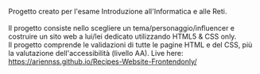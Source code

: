 Progetto creato per l'esame Introduzione all'Informatica e alle Reti. <br> <br>
Il progetto consiste nello scegliere un tema/personaggio/influencer e costruire un sito web a lui/lei dedicato utilizzando HTML5 & CSS only.
<br>
Il progetto comprende le validazioni di tutte le pagine HTML e del CSS, più la valutazione dell'accessibilità (livello AA).
Live here: https://ariennss.github.io/Recipes-Website-Frontendonly/
